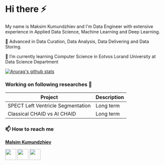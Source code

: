 # Hi there :zap:
My name is Maksim Kumundzhiev and I'm Data Engineer with extensive experience in Applied Data Science, Machine Learning and Deep Learning.

:space_invader: Advanced in Data Curation, Data Analysis, Data Delivering and Data Storing.

:school_satchel: I’m currently learning Computer Science in Eotvos Lorand University at Data Science Department

[![Anurag's github stats](https://github-readme-stats.vercel.app/api?username=KumundzhievMaxim&count_private=true)](https://github.com/anuraghazra/github-readme-stats)

### Working on following researches 🔭 

Project      | Description
------------ | -------------
SPECT Left Ventricle Segmentation | Long term
Classical CHAID vs AI CHAID | Long term  

### 📫 How to reach me
**[Malsim Kumundzhiev](https://github.com/KumundzhievMaxim)**

[<img src="http://i.imgur.com/0o48UoR.png" width="35">](https://github.com/KumundzhievMaxim)             [<img src="https://i.imgur.com/0IdggSZ.png" width="35">](https://www.linkedin.com/in/maksim-kumundzhiev/)             [<img src="https://loading.io/s/icon/vzeour.svg" width="35">](https://www.kaggle.com/maximkumundzhiev) 

